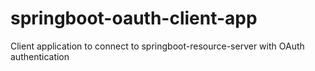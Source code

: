 # springboot-oauth-client-app
Client application to connect to springboot-resource-server  with OAuth authentication 
